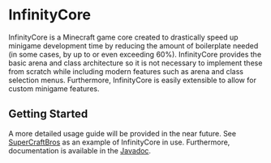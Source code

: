 # InfinityCore

InfinityCore is a Minecraft game core created to drastically speed up minigame development time by reducing the amount of boilerplate needed (in some cases, by up to or even
exceeding 60%). InfinityCore provides the basic arena and class architecture so it is not necessary to implement these from scratch while including modern features such as
arena and class selection menus. Furthermore, InfinityCore is easily extensible to allow for custom minigame features.

## Getting Started

A more detailed usage guide will be provided in the near future. See [SuperCraftBros](https://github.com/nextinfinity/SuperCraftBros) as an example of InfinityCore in use.
Furthermore, documentation is available in the [Javadoc](https://nextinfinity.github.io/InfinityCore).
